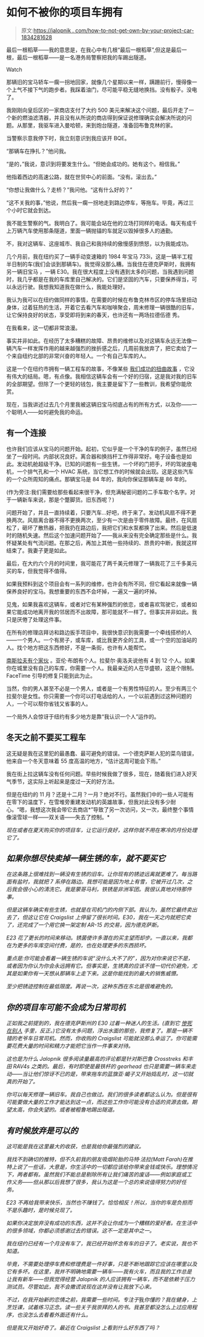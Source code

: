 # 如何不被你的项目车拥有

> 原文:[https://jalopnik . com/how-to-not-get-own-by-your-project-car-1834281628](https://jalopnik.com/how-to-not-get-owned-by-your-project-car-1834281628)

最后一根稻草——我的意思是，在我心中有几根“最后一根稻草”,但这是最后一根，最后一根稻草——是一名港务局警察把我的车踢出隧道。

Watch

那辆旧的宝马轿车一瘸一拐地回家，就像几个星期以来一样，蹒跚前行，慢得像一个上气不接下气的跑步者。我踩着油门，尽可能平稳无缝地换挡。没有骰子。没电了。

我刚刚向皇后区的一家商店支付了大约 500 美元来解决这个问题，最后开走了一个新的燃油滤清器，并且没有从所说的商店得到保证说修理确实会解决所说的问题。从那里，我驱车进入曼哈顿，来到炮台隧道，准备回布鲁克林的家。

当警察示意我停下时，我立刻意识到我应该开 BQE。

“那辆车在挣扎？”他问我。

“是的，”我说，意识到将要发生什么。“但她会成功的。她有这个。相信我。”

他指着西边的高速公路，就在世贸中心的前面。“没有。滚出去。”

“你想让我做什么？走桥？”我问他。“这有什么好的？”

“这不关我的事，”他说，然后我一瘸一拐地走到路边停车，等拖车。毕竟，再过三个小时它就会到达。

我不能生警察的气。我明白了。我可能会站在他的立场打同样的电话。每天有成千上万辆汽车使用那条隧道，里面一辆抛锚的车就足以毁掉很多人的通勤。

不，我对这辆车、这座城市、我自己和我持续的傲慢感到愤怒，以为我能成功。

几个月前，我在纽约买了一辆手动变速箱的 1984 年宝马 733i，这是一辆半工程半日制的车(我们会谈到那辆车)。我觉得没那么糟。当我住在德克萨斯时，我拥有另一辆旧宝马 ，一辆 E30。我在很大程度上没有遇到太多的问题，当我遇到问题时，我几乎都是在我的车库里自己解决的。它们是坚固的汽车，只要保养得当，可以永远行驶。我想我知道我在做什么，我能处理好。

我认为我可以在纽约做同样的事情，在需要的时候在布鲁克林市区的停车场里扭动身体，过着狂热的生活，开着它去看汽车和咖啡聚会，周末修理一辆很酷的旧车，让它保持良好的状态，享受即将到来的春天，也许还有一两场拉德伍德 秀。

在我看来，这一切都非常浪漫。

事实并非如此。在经历了太多糟糕的故障、昂贵的维修以及对这辆车永远无法像一辆汽车一样发挥作用的越来越强烈的挫折感之后，几周前我放弃了，把它卖给了一个来自纽约北部的非常兴奋的年轻人。一个有自己车库的人。

这是一个在纽约市拥有一辆工程车的故事，不像某些 [我们成功的扭曲故事](http://jalopnik.com/tag/project-postal) ，它没有伟大的结局。嗯，有点像。我相信这辆车会有一个好的归宿，这是我对我的旧车的全部期望。但除了一个更轻的钱包，我主要是留下了一些教训，我希望你能欣赏。

现在，当我讲述过去几个月里我被这辆旧宝马彻底占有的所有方式，以及你——一个聪明人——如何避免我的命运。

## 有一个连接

也许我们应该从宝马的问题开始。起初，它似乎是一个干净的车的例子，虽然已经坐了一段时间。内部状况良好。离合器和换挡杆工作得非常好。电子设备也是如此。发动机舱超级干净。已知的问题有一些生锈，一个坏的门把手，坏的驾驶座电机，一个排气孔和一个 HVAC 系统，当它想工作的时候就会出现。这是这些汽车的一个众所周知的痛点。那辆宝马是 84 年的，我向你保证那辆车是 86 年的。

(作为旁注:我们需要给那些看起来很干净，但充满秘密问题的二手车取个名字。对于一辆新车来说，那是个蹩脚货。旧东西呢？)

问题开始了，并且一直持续着，只要汽车...好吧，终于来了。发动机风扇不得不更换两次。风扇离合器不得不更换两次，至少有一次是由于零件故障。最终，在风扇松了，砸坏了散热器，把我扔在路边后，我把它们和水泵都换了出来。然后是低速时的随机失速。然后这个加速问题开始了——我从来没有完全确定那些是什么。我怀疑某处有气流问题。在那之后，再加上其他一些持续的、昂贵的中断，我就这样结束了。我妻子更是如此。

最后，在大约六个月的时间里，我可能花了两千美元修理了一辆我花了三千多美元买的车，但我觉得不值得。

如果我预料到这个项目会有一系列的维修，也许会有所不同，但它看起来就像一辆保养良好的宝马。我想重要的东西不会坏掉，一遍又一遍的坏掉。

见鬼，如果我喜欢这辆车，或者对它有某种强烈的依恋，或者喜欢驾驶它，或者如果它能成功地离开我的邻居而不出故障，那可能就不一样了。但事实并非如此。我只是厌倦了处理这件事。

在所有的修理店拜访和路边扳手项目中，我很快意识到我需要一个牵线搭桥的人——一个男人。一个有房子，或车库，或比我更齐全的工具，或一个空的加油站的人。找个地方把这东西修好，不是一条街，也许有人能帮忙。

[南斯拉夫有个家伙](https://jalopnik.com/preview/i-was-given-a-yugo-and-drove-it-from-new-york-to-north-1834215546?rev=1555967666542&_ga=2.49494950.1655737585.1555908062-1465454198.1536872514) 。亚伦·布朗有个人。拉斐尔·奥洛夫说他有 4 到 12 个人。如果你在城里没有自己的车库，你需要一个人。我最亲近的人在华盛顿，这是个限制。FaceTime 引导的修复只能到此为止。

当然，你的男人甚至不必是一个男人，或者是一个有男性特征的人。至少有两三个拉斐尔是女性。你只需要一个你可以打电话给的人，一个以前遇到过这种问题的人，一个可以帮你省钱又省事的人。

一个局外人会惊讶于纽约有多少地方是靠“我认识一个人”运作的。

## 冬天之前不要买工程车

这无疑是我在这里犯的最愚蠢、最可避免的错误。一个德克萨斯人犯的菜鸟错误，他来自一个冬天意味着 55 度高温的地方，“估计这周可能会下雨。”

我在街上拉这辆车没有任何问题。早些时候我做了很多，现在，随着我们进入好天气季节，这实际上听起来是度过一天的好方法。

但是在纽约的 11 月？还是十二月？一月？绝对不行。虽然我们中的一些人可能有在零下的温度下，在雪堆旁重建发动机的英雄故事，但我对此没有多少耐心。“嗯，我想这次我会带它去商店*”导致了另一次访问，又一次，最终整个事情像滚雪球一样——双关语——失去了控制。*

*现在或者在夏天购买你的项目车，让它运行良好，这样你就不用在寒冷的月份处理它了。*

## *如果你想尽快卖掉一辆生锈的车，就不要买它*

*在这条路上很难找到一辆没有生锈的旧车。让你现有的锈迹远离就更难了。每当路面有盐时，我就把 7 系停在路边。我想可能是因为地上有雪，它被开过几次，之后我会很小心的清洗它。我是蒙哥马利，铁锈是非洲军团。我很认真地对待那件事。*

*但是这辆车确实有些生锈，也就是在司机门的内侧下部。我认为，虽然它最终卖出去了，但这让它在 Craigslist 上停留了很长时间。E30，我在一天之内就把它卖了，还完成了一个用它换一架定制 AR-15 的交易，因为德克萨斯。* 

*E23 花了更长的时间来移动。锈菌使许多潜在的买主望而却步。一直以来，我都在为更多的车库空间付费，是的，也在处理更多的东西损坏。* 

*重点是:你可能会看着一辆生锈的车说“没什么大不了的”，因为对你来说它不是，或者因为你认为你会永远拥有它。但事实是，生锈真的应该不惜一切代价避免，尤其是如果你有一天想从那辆车上走下来。这是你能找到的最大的销售威慑。*

*至少把锈迹控制在最低限度。再说一次，这种东西在东北是很难避免的。*

## *你的项目车可能不会成为日常司机*

*正如我之前提到的，我在德克萨斯州的 E30 过着一种迷人的生活。(直到它 [惨死在别人](https://jalopnik.com/the-sadness-of-finding-out-your-old-car-got-wrecked-1832243374) 手里，反正。)它没有太多问题，浮出水面的那些，我修复了。那是一辆不错的老爷车日常司机。然而，你收购的 Craigslist 可能就没那么幸运了。你可能需要花费大量的时间和精力才能把它当作一件事来对待。* 

*这也是为什么 Jalopnik 很多阅读量最高的评论都是针对斯巴鲁 Crosstreks 和丰田 RAV4s 之类的。最后，有时即使是最铁杆的 gearhead 也只是需要一辆车来走动——当让他们惊讶不已的是，带来拖车的蓝旗亚·蝎子又开始捣乱时，这一切就真的开始了。*

*你可以每天修理一辆旧车。我自己也做过。我们的很多读者都这么认为。但是很有可能要做大量的工作才能达到这一点，而这些工作你可能没有合适的资源去做。期望太高，你会失望的。或者被粗鲁地踢出隧道。*

## *有时候放弃是可以的*

*这可能是我在这里最大的收获，也是我给你最强烈的建议。*

*我找不到确切的推特，但不久前我的朋友吸烟轮胎的马特·法拉(Matt Farah)在推特上说了一些话，大意是，你生活中的一切都应该给你带来金钱或快乐。理想情况下，两者都有。虽然我们不能总是剔除所有让我们痛苦的废话——例如家庭或工作义务——但从那以后我想了很多，我认为这是一个总的来说值得努力的好任务。*

*E23 不再给我带来快乐，当然也不赚钱了。恰恰相反！所以，当你的车是负担而不是乐趣时，是时候兑现了。*

*如果你决定放弃没有成功的东西，这并不会让你成为一个糟糕的爱好者。在生活中的很多领域，你都必须感谢过去的错误。这不一定是其中之一。*

*我在纽约已经有一个月没有车了，我已经开始怀念有车的日子了。老实说，我也不知道。* 

*毕竟，不需要处理停车费和修理费是一件好事，只是不断地跟踪它应该在哪里以及它有多坏。在这里，我并不明确地需要一辆车——我有火车，而且我的工作总是让我有新车——但我觉得经营 Jalopnik 的人应该拥有一辆车，而不是依赖于压力测试员。尽管如此，我不会撒谎说现在这并没有让我放下心来。*

*不过，在我开始新的恋情之前，我需要一些时间。专注于*我*你懂的？我在健身，上烹饪课，试着练习正念。读一些关于我崇拜的人的书。我甚至都没怎么上过应用程序，也没怎么去看看外面还有什么。*

*但是我又开始好奇了。最近在 Craigslist 上看到什么好东西了吗？*